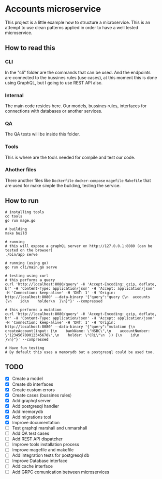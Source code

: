 # Accounts microservice

This project is a little example how to structure a microservice. This is an attempt to use clean patterns applied in order to have a well tested microservice. 

## How to read this

### CLI
In the "cli" folder are the commands that can be used. And the endpoints are connected to the bussines rules (use cases), at this moment this is done using GraphQL, but I going to use REST API also. 

### Internal
The main code resides here. Our models, bussines rules, interfaces for connections with databases or another services.  

### QA
The QA tests will be inside this folder.

### Tools
This is where are the tools needed for compile and test our code.

### Ahother files
There another files like `Dockerfile` `docker-compose` `magefile` `Makefile` that are used for make simple the building, testing the service.

## How to run
```
# installing tools
cd tools
go run mage.go

# building
make build

# running
# this will expose a graphQL server on http://127.0.0.1:8080 (can be tested on the browser)
./bin/app serve

# running (using go)
go run cli/main.go serve

# testing using curl
# this performs a query
curl 'http://localhost:8080/query' -H 'Accept-Encoding: gzip, deflate, br' -H 'Content-Type: application/json' -H 'Accept: application/json' -H 'Connection: keep-alive' -H 'DNT: 1' -H 'Origin: http://localhost:8080' --data-binary '{"query":"query {\n  accounts {\n    id\n    holder\n  }\n}"}' --compressed

# this performs a mutation
curl 'http://localhost:8080/query' -H 'Accept-Encoding: gzip, deflate, br' -H 'Content-Type: application/json' -H 'Accept: application/json' -H 'Connection: keep-alive' -H 'DNT: 1' -H 'Origin: http://localhost:8080' --data-binary '{"query":"mutation {\n  createAccount(input: {\n    bankName: \"HSBC\",\n    accountNumber: \"123456789012345678\",\n    holder: \"CRL\"\n  }) {\n    id\n  }\n}"}' --compressed

# Have fun testing
# By default this uses a memorydb but a postgresql could be used too.

```


## TODO
* [x] Create a model
* [x] Create db interfaces
* [x] Create custom errors
* [x] Create cases (bussines rules)
* [x] Add graphql server
* [x] Add postgresql handler
* [x] Add memorydb 
* [x] Add migrations tool
* [x] Improve documentation
* [ ] Test graphql marshall and unmarshall
* [ ] Add QA test cases
* [ ] Add REST API dispatcher
* [ ] Improve tools installation process
* [ ] Improve magefile and makefile
* [ ] Add integration tests for postgresql db
* [ ] Improve Database interface
* [ ] Add cache interface
* [ ] Add GRPC comunication between microservices